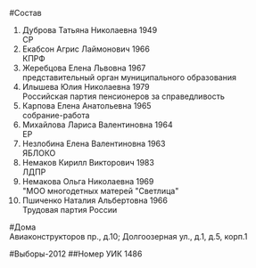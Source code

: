 #Состав
1. Дуброва Татьяна Николаевна 1949   
    СР
2. Екабсон Агрис Лаймонович 1966   
    КПРФ
3. Жеребцова Елена Львовна 1967   
    представительный орган муниципального образования
4. Илышева Юлия Николаевна 1979   
    Российская партия пенсионеров за справедливость
5. Карпова Елена Анатольевна 1965   
    собрание-работа
6. Михайлова Лариса Валентиновна 1964   
    ЕР
7. Незлобина Елена Валентиновна 1963   
    ЯБЛОКО
8. Немаков Кирилл Викторович 1983   
    ЛДПР
9. Немакова Ольга Николаевна 1969   
    "МОО многодетных матерей "Светлица"
10. Пшиченко Наталия Альбертовна 1966   
    Трудовая партия России

#Дома  
Авиаконструкторов пр., д.10;  Долгоозерная ул., д.1, д.5, корп.1

#Выборы-2012
##Номер УИК
1486
